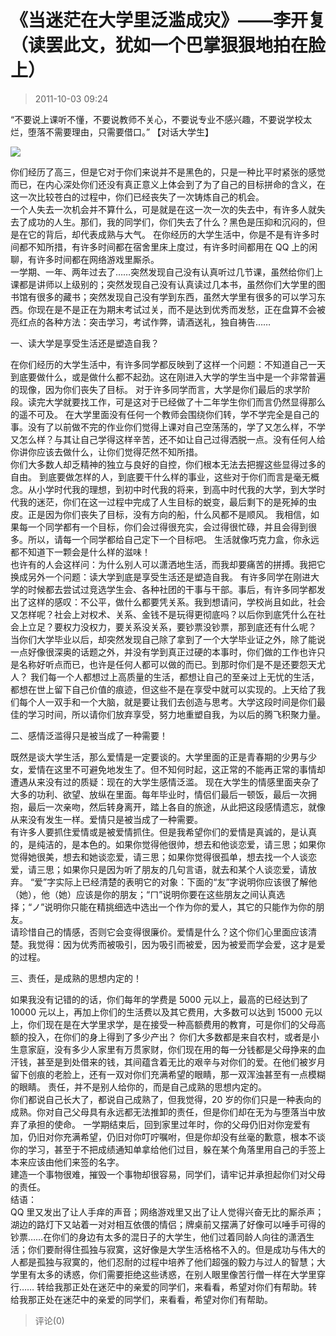 # 《当迷茫在大学里泛滥成灾》——李开复（读罢此文，犹如一个巴掌狠狠地拍在脸上）

> 2011-10-03 09:24

“不要说上课听不懂，不要说教师不关心，不要说专业不感兴趣，不要说学校太烂，堕落不需要理由，只需要借口。” 【对话大学生】

[](http://b17.photo.store.qq.com/http_imgload.cgi?/rurl4_b=dc6ef8c987d0818c7e0322d3d22f44c9e5334778e9272b53c6d7151cddb325e4866446c9bfb31e75ebc2778b20cca0092749b9895501648a54b90a00e247d447ab600c9a225f5e553370a9b6786df2ebd9a91968)[![](http://ddns.4a1801.life:5244/d/Onedrive-4A1801/%E4%B8%AA%E4%BA%BA%E5%BB%BA%E7%AB%99/public/Qzone_wyf/Blogs/images/1FDA8051.webp)](http://ddns.4a1801.life:5244/d/Onedrive-4A1801/%E4%B8%AA%E4%BA%BA%E5%BB%BA%E7%AB%99/public/Qzone_wyf/Blogs/images/1FDA8051.webp)

你们经历了高三，但是它对于你们来说并不是黑色的，只是一种比平时紧张的感觉而已，在内心深处你们还没有真正意义上体会到了为了自己的目标拼命的含义，在这一次比较苍白的过程中，你们已经丧失了一次铸炼自己的机会。  
一个人失去一次机会并不算什么，可是就是在这一次一次的失去中，有许多人就失去了成功的人生。那们，我的同学们，你们失去了什么？黑色是压抑和沉闷的，但是在它的背后，却代表成熟与大气。 在你经历的大学生活中，你是不是有许多时间都不知所措，有许多时间都在宿舍里床上度过，有许多时间都用在 QQ 上的闲聊，有许多时间都在网络游戏里厮杀。  
一学期、一年、两年过去了……突然发现自己没有认真听过几节课，虽然给你们上课都是讲师以上级别的；突然发现自己没有认真读过几本书，虽然你们大学里的图书馆有很多的藏书；突然发现自己没有学到东西，虽然大学里有很多的可以学习东西。你现在是不是正在为期末考试过关，而不是达到优秀而发愁，正在盘算不会被亮红点的各种方法：突击学习，考试作弊，请酒送礼，独自祷告……

一、读大学是享受生活还是塑造自我？

在你们经历的大学生活中，有许多同学都反映到了这样一个问题：不知道自己一天到底要做什么，或是做什么都不起劲。这在刚进入大学的学生当中是一个非常普遍的现像，因为你们丧失了目标。 对于许多同学而言，大学是你们最后的求学阶段。读完大学就要找工作，可是这对于已经做了十二年学生你们而言仍然显得那么的遥不可及。 在大学里面没有任何一个教师会围绕你们转，学不学完全是自己的事。没有了以前做不完的作业你们觉得上课对自己空荡荡的，学了又怎么样，不学又怎么样？与其让自己学得这样辛苦，还不如让自己过得洒脱一点。没有任何人给你讲你应该去做什么，让你们觉得茫然不知所措。  
你们大多数人却乏精神的独立与良好的自控，你们根本无法去把握这些显得过多的自由。 到底要做怎样的人，到底要干什么样的事业，这些对于你们而言是毫无概念。从小学时代我的理想，到初中时代我的将来，到高中时代我的大学，到大学时代我的迷茫，你们在这一过程中完成了人生目标的蜕变，最后剩下的是死掉的虫皮。正是因为你们丧失了目标，没有方向的船，什么风都不是顺风。 我相信，如果每一个同学都有一个目标，你们会过得很充实，会过得很忙碌，并且会得到很多。所以，请每一个同学都给自己定下一个目标吧。 生活就像巧克力盒，你永远都不知道下一颗会是什么样的滋味！  
也许有的人会这样问：为什么别人可以潇洒地生活，而我却要痛苦的拼搏。我把它换成另外一个问题：读大学到底是享受生活还是塑造自我。 有许多同学在刚进大学的时候都去尝试过竞选学生会、各种社团的干事与干部。事后，有许多同学都发出了这样的感叹：不公平，做什么都要凭关系。我到想请问，学校尚且如此，社会又怎样呢？社会上对权术、关系、金钱不是玩得更彻底吗？以后你到底凭什么在社会上立足？要权力没权力，要关系没关系，要钞票没钞票，那到底还有什么呢？ 当你们大学毕业以后，却突然发现自己除了拿到了一个大学毕业证之外，除了能说一点好像很深奥的话题之外，并没有学到真正过硬的本事时，你们做的工作也许只是名称好听点而已，也许是任何人都可以做的而已。到那时你们是不是还要怨天尤人？ 我们每一个人都想过上高质量的生活，都想让自己的至亲过上无忧的生活，都想在世上留下自己价值的痕迹，但这些不是在享受中就可以实现的。上天给了我们每个人一双手和一个大脑，就是要让我们去创造与思考。大学这段时间是你们最佳的学习时间，所以请你们放弃享受，努力地重塑自我，为以后的腾飞积聚力量。

二、感情泛滥得只是被当成了一种需要！

既然是谈大学生活，那么爱情是一定要谈的。大学里面的正是青春期的少男与少女，爱情在这里不可避免地发生了。但不知何时起，这正常的不能再正常的事情却遭遇从来没有过的质疑：现在的大学生感情泛滥。 现在大学生的情感里面夹杂了大多的功利、欲望、放纵在里面。每年毕业时，情侣们最后一顿饭，最后一次拥抱，最后一次亲吻，然后转身离开，踏上各自的旅途，从此把这段感情遗忘，就像从来没有发生一样。爱情只是被当成了一种需要。  
有许多人要抓住爱情或是被爱情抓住。但是我希望你们的爱情是真诚的，是认真的，是纯洁的，是本色的。如果你觉得他很帅，想去和他谈恋爱，请三思；如果你觉得她很美，想去和她谈恋爱，请三思；如果你觉得很孤单，想去找一个人谈恋爱，请三思；如果你只是因为听了朋友的几句言语，就去和某个人谈恋爱，请放弃。 “爱”字实际上已经清楚的表明它的对象：下面的“友”字说明你应该很了解他（她），他（她）应该是你的朋友；“ㄇ”说明你要在这些朋友之间认真选择；“ノ”说明你只能在精挑细选中选出一个作为你的爱人，其它的只能作为你的朋友。  
请珍惜自己的情感，否则它会变得很廉价。爱情是什么？这个你们心里面应该清楚。我觉得：因为优秀而被吸引，因为吸引而被爱，因为被爱而学会爱，这才是爱的过程。

三、责任，是成熟的思想内定的！

如果我没有记错的的话，你们每年的学费是 5000 元以上，最高的已经达到了 10000 元以上，再加上你们的生活费以及其它费用，大多数可以达到 15000 元以上，你们现在是在大学里求学，是在接受一种高额费用的教育，可是你们的父母高额的投入，在你们的身上得到了多少产出？ 你们大多数都是来自农村，或者是小生意家庭，没有多少人家里有万贯家财，你们现在用的每一分钱都是父母挣来的血汗钱，甚至是到处借来的钱，其间蕴含着无比的艰辛与对你们的爱。在他们被岁月留下创痕的老脸上，还有一双对你们充满希望的眼睛，那一双浑浊甚至有一点模糊的眼睛。 责任，并不是别人给你的，而是自己成熟的思想内定的。  
你们都说自己长大了，都说自己成熟了，但我觉得，20 岁的你们只是一种表向的成熟。你对自己父母具有永远都无法推卸的责任，但是你们却在无为与堕落当中放弃了承担的使命。 一学期结束后，回到家里过年时，你的父母仍旧对你宠爱有加，仍旧对你充满希望，仍旧对你叮咛嘱咐，但是你却没有丝毫的歉意，根本不谈你的学习，甚至于不把成绩通知单拿给他们过目，躲在某个角落里用自己的手签上本来应该由他们来签的名字。  
建造一个事物很难，摧毁一个事物却很容易，同学们，请牢记并承担起你们对父母的责任。  
结语：  
QQ 里又发出了让人手痒的声音；网络游戏里又出了让人觉得兴奋无比的厮杀声；湖边的路灯下又站着一对对相互依偎的情侣；牌桌前又摆满了好像可以唾手可得的钞票……在你们的身边有太多的混日子的大学生，他们过着同龄人向往的潇洒生活；你们要耐得住孤独与寂寞，这好像是大学生活格格不入的。但是成功与伟大的人都是孤独与寂寞的，他们忍耐的过程中培养了他们超强的毅力与过人的智慧；大学里有太多的诱惑，你们需要拒绝这些诱惑，在别人眼里像苦行僧一样在大学里穿行…… 转给我那正处在迷茫中的亲爱的同学们，来看看，希望对你们有帮助。转给我那正处在迷茫中的亲爱的同学们，来看看，希望对你们有帮助。

> 评论(0)
